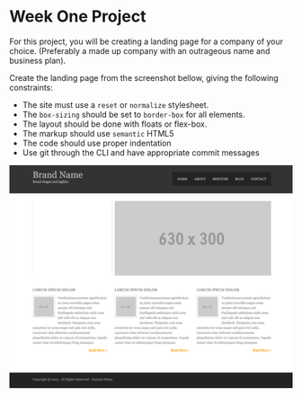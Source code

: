 # Week One Project

For this project, you will be creating a landing page for a company of your choice. (Preferably a made up company with an outrageous name and business plan).

Create the landing page from the screenshot bellow, giving the following
constraints:

* The site must use a `reset` or `normalize` stylesheet.
* The `box-sizing` should be set to `border-box` for all elements.
* The layout should be done with floats or flex-box.
* The markup should use `semantic` HTML5
* The code should use proper indentation
* Use git through the CLI and have appropriate commit messages

![](img/layout.png)
